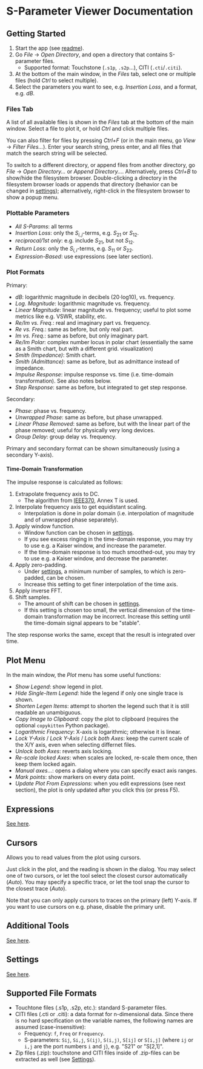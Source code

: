S-Parameter Viewer Documentation
================================


Getting Started
---------------

1. Start the app (see [readme](howtorun.md)).
2. Go *File* → *Open Directory*, and open a directory that contains S-parameter files.
    - Supported format: Touchstone (`.s1p`, `.s2p`...), CITI (`.cti`/`.citi`).
3. At the bottom of the main window, in the *Files* tab, select one or multiple files (hold *Ctrl* to select multiple).
4. Select the parameters you want to see, e.g. *Insertion Loss*, and a format, e.g. *dB*.

### Files Tab

A list of all available files is shown in the *Files* tab at the bottom of the main window. Select a file to plot it, or hold *Ctrl* and click multiple files.

You can also filter for files by pressing *Ctrl+F* (or in the main menu, go *View* → *Filter Files...*). Enter your search string, press enter, and all files that match the search string will be selected.

To switch to a different directory, or append files from another directory, go *File* → *Open Directory...* or *Append Directory...*. Alternatively, press *Ctrl+B* to show/hide the filesystem browser. Double-clicking a directory in the filesystem browser loads or appends that directory (behavior can be changed in [settings](settings.md)); alternatively, right-click in the filesystem browser to show a popup menu.


### Plottable Parameters

- *All S-Params*: all terms
- *Insertion Loss*: only the $S_{i,j}$-terms, e.g. $S_{21}$ or $S_{12}$.
- *reciprocal/1st only*: e.g. include $S_{21}$, but not $S_{12}$.
- *Return Loss*: only the $S_{i,i}$-terms, e.g. $S_{11}$ or $S_{22}$.
- *Expression-Based*: use expressions (see later section).

### Plot Formats

Primary:
- *dB*: logarithmic magnitude in decibels (20⋅log10), vs. frequency.
- *Log. Magnitude*: logarithmic magnitude vs. frequency.
- *Linear Magnitude*: linear magnitude vs. frequency; useful to plot some metrics like e.g. VSWR, stability, etc.
- *Re/Im vs. Freq.*: real and imaginary part vs. frequency.
- *Re vs. Freq.*: same as before, but only real part.
- *Im vs. Freq.*: same as before, but only imaginary part.
- *Re/Im Polar*: complex number locus in polar chart (essentially the same as a Smith chart, but with a different grid. visualization)
- *Smith (Impedance)*: Smith chart.
- *Smith (Admittance)*: same as before, but as admittance instead of impedance.
- *Impulse Response*: impulse response vs. time (i.e. time-domain transformation). See also notes below.
- *Step Response*: same as before, but integrated to get step response.

Secondary:
- *Phase*: phase vs. frequency.
- *Unwrapped Phase*: same as before, but phase unwrapped.
- *Linear Phase Removed*: same as before, but with the linear part of the phase removed; useful for physically very long devices.
- *Group Delay*: group delay vs. frequency.

Primary and secondary format can be shown simultaneously (using a secondary Y-axis).

#### Time-Domain Transformation

The impulse response is calculated as follows:
1. Extrapolate frequency axis to DC.
    - The algorithm from [IEEE370](https://standards.ieee.org/ieee/370/6165/), Annex T is used.
2. Interpolate frequency axis to get equidistant scaling.
    - Interpolation is done in polar domain (i.e. interpolation of magnitude and of unwrapped phase separately).
3. Apply window function.
    - Window function can be chosen in [settings](settings.md).
    - If you see excess ringing in the time-domain response, you may try to use e.g. a Kaiser window, and increase the parameter.
    - If the time-domain response is too much smoothed-out, you may try to use e.g. a Kaiser window, and decrease the parameter.
4. Apply zero-padding.
    - Under [settings](settings.md), a minimum number of samples, to which is zero-padded, can be chosen.
    - Increase this setting to get finer interpolation of the time axis.
5. Apply inverse FFT.
6. Shift samples.
    - The amount of shift can be chosen in [settings](settings.md).
    - If this setting is chosen too small, the vertical dimension of the time-domain transformation may be incorrect. Increase this setting until the time-domain signal appears to be "stable".

The step response works the same, except that the result is integrated over time.

Plot Menu
---------

In the main window, the *Plot* menu has some useful functions:
- *Show Legend*: show legend in plot.
- *Hide Single-Item Legend*: hide the legend if only one single trace is shown.
- *Shorten Legen Items*: attempt to shorten the legend such that it is still readable an unambiguous.
- *Copy Image to Clipboard*: copy the plot to clipboard (requires the optional `copykitten` Python package).
- *Logarithmic Frequency*: X-axis is logarithmic; otherwise it is linear.
- *Lock Y-Axis* / *Lock Y-Axis* / *Lock both Axes*: keep the current scale of the X/Y axis, even when selecting differnet files.
- *Unlock both Axes*: reverts axis locking.
- *Re-scale locked Axes*: when scales are locked, re-scale them once, then keep them locked again.
- *Manual axes...*: opens a dialog where you can specify exact axis ranges.
- *Mark points*: show markers on every data point.
- *Update Plot From Expressions*: when you edit expressions (see next section), the plot is only updated after you click this (or press F5).

Expressions
-----------

[See here](expressions.md).


Cursors
-------

Allows you to read values from the plot using cursors.

Just click in the plot, and the reading is shown in the dialog. You may select one of two cursors, or let the tool select the closest cursor automatically (*Auto*). You may specify a specific trace, or let the tool snap the cursor to the closest trace (*Auto*).

Note that you can only apply cursors to traces on the primary (left) Y-axis. If you want to use cursors on e.g. phase, disable the primary unit.

Additional Tools
----------------

[See here](tools.md).

Settings
-----------

[See here](settings.md).

Supported File Formats
----------------------

- Touchtone files (.s1p, .s2p, etc.): standard S-parameter files.
- CITI files (.cti or .citi): a data format for n-dimensional data. Since there is no hard specification on the variable names, the following names are assumed (case-insensitive):
    - Frequency: `f`, `Freq` or `Frequency`.
    - S-parameters: `Sij`, `Si,j`, `S(ij)`, `S(i,j)`, `S[ij]` or `S[i,j]` (where `ij` or `i,j` are the port numbers `i` and `j`), e.g. "S21" or "S[2,1]".
- Zip files (.zip): touchstone and CITI files inside of .zip-files can be extracted as well (see [Settings](settings.md)).
